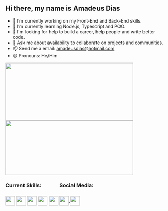 ## Hi there, my name is Amadeus Dias

- 🔭 I’m currently working on my Front-End and Back-End skills.
- 🌱 I’m currently learning Node.js, Typescript and POO. 
- 🤔 I´m looking for help to build a career, help people and write better code.
- 💬 Ask me about availability to collaborate on projects and communities.
- 📫 Send me a email: amadeusdias@hotmail.com
- 😄 Pronouns: He/Him

 <div style="display: inline-block">
  <img align="center" height="180em" width="400em" src="https://github-readme-stats.vercel.app/api?username=amadeusdias&show_icons=true&theme=merko">
  <img align="center" height="170em" width="400em" src="https://github-readme-stats.vercel.app/api/top-langs/?username=amadeusdias&layout=compact">
 </div>
 <div style="display: inline-block">
  <h3>Current Skills:<h3>
 <link rel="stylesheet" href="https://cdn.jsdelivr.net/gh/devicons/devicon@v2.15.1/devicon.min.css">
 <img align="center" heigth="40" width="30" src="https://cdn.jsdelivr.net/gh/devicons/devicon/icons/javascript/javascript-original.svg" />
 <link rel="stylesheet" href="https://cdn.jsdelivr.net/gh/devicons/devicon@v2.15.1/devicon.min.css">
 <img align="center" heigth="40" width="30" src="https://cdn.jsdelivr.net/gh/devicons/devicon/icons/react/react-original.svg" />
 <link rel="stylesheet" href="https://cdn.jsdelivr.net/gh/devicons/devicon@v2.15.1/devicon.min.css">
 <img align="center" heigth="40" width="30" src="https://cdn.jsdelivr.net/gh/devicons/devicon/icons/html5/html5-original.svg" />
 <link rel="stylesheet" href="https://cdn.jsdelivr.net/gh/devicons/devicon@v2.15.1/devicon.min.css">
 <img align="center" heigth="40" width="30" src="https://cdn.jsdelivr.net/gh/devicons/devicon/icons/redux/redux-original.svg" />
 <link rel="stylesheet" href="https://cdn.jsdelivr.net/gh/devicons/devicon@v2.15.1/devicon.min.css">
 <img align="center" heigth="40" width="30" src="https://cdn.jsdelivr.net/gh/devicons/devicon/icons/jest/jest-plain.svg" />
</div>
<div style="display: inline-block" >
 <h3>Social Media:<h3>
  <link rel="stylesheet" href="https://cdn.jsdelivr.net/gh/devicons/devicon@v2.15.1/devicon.min.css">
  <a href="https://www.linkedin.com/in/amadeus-ferreira-dias/" target="_blank"><img align="center" heigth="40" width="30"  src="https://cdn.jsdelivr.net/gh/devicons/devicon/icons/linkedin/linkedin-original.svg" />
  <link rel="stylesheet" href="https://cdn.jsdelivr.net/gh/devicons/devicon@v2.15.1/devicon.min.css">
  <a href="https://twitter.com/ahamadeus" target="_blank"><img align="center" heigth="40" width="30" src="https://cdn.jsdelivr.net/gh/devicons/devicon/icons/twitter/twitter-original.svg" />
          
</div>
          
